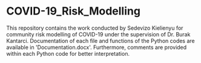 # COVID-19_Risk_Modelling
This repository contains the work conducted by Sedevizo Kielienyu for community risk modelling of COVID-19 under the supervision of Dr. Burak Kantarci. Documentation of each file and functions of the Python codes are available in 'Documentation.docx'. Furthermore, comments are provided within each Python code for better interpretation. 
